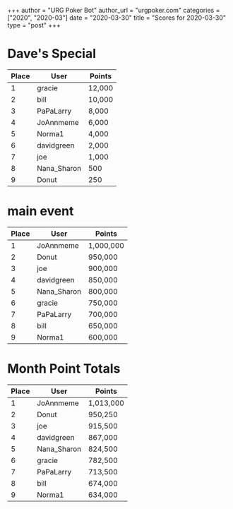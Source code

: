 +++
author = "URG Poker Bot"
author_url = "urgpoker.com"
categories = ["2020", "2020-03"]
date = "2020-03-30"
title = "Scores for 2020-03-30"
type = "post"
+++
# Dave's Special

| Place | User | Points |
|-------|------|--------|
| 1 | gracie | 12,000 |
| 2 | bill | 10,000 |
| 3 | PaPaLarry | 8,000 |
| 4 | JoAnnmeme | 6,000 |
| 5 | Norma1 | 4,000 |
| 6 | davidgreen | 2,000 |
| 7 | joe | 1,000 |
| 8 | Nana_Sharon | 500 |
| 9 | Donut | 250 |

# main event

| Place | User | Points |
|-------|------|--------|
| 1 | JoAnnmeme | 1,000,000 |
| 2 | Donut | 950,000 |
| 3 | joe | 900,000 |
| 4 | davidgreen | 850,000 |
| 5 | Nana_Sharon | 800,000 |
| 6 | gracie | 750,000 |
| 7 | PaPaLarry | 700,000 |
| 8 | bill | 650,000 |
| 9 | Norma1 | 600,000 |

# Month Point Totals

| Place | User | Points |
|-------|------|--------|
| 1 | JoAnnmeme | 1,013,000 |
| 2 | Donut | 950,250 |
| 3 | joe | 915,500 |
| 4 | davidgreen | 867,000 |
| 5 | Nana_Sharon | 824,500 |
| 6 | gracie | 782,500 |
| 7 | PaPaLarry | 713,500 |
| 8 | bill | 674,000 |
| 9 | Norma1 | 634,000 |
